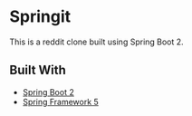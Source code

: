 Springit
===
This is a reddit clone built using Spring Boot 2.

## Built With

* [Spring Boot 2]()
* [Spring Framework 5]()


